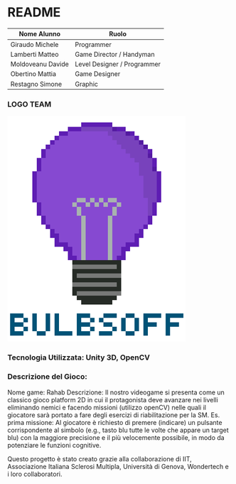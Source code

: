 # README

Nome Alunno | Ruolo                                   
| - | - |
| Giraudo Michele | Programmer
| Lamberti Matteo | Game Director / Handyman
| Moldoveanu Davide | Level Designer / Programmer
| Obertino Mattia | Game Designer
| Restagno Simone | Graphic

### LOGO TEAM

![Logo](https://github.com/BitMatt10111/PCTO-BulbsOff/blob/main/Logo%20e%20Immagini%20del%20Gioco/Logo.png )


### Tecnologia Utilizzata: Unity 3D, OpenCV

### Descrizione del Gioco:

Nome game: Rahab 
Descrizione: 
Il nostro videogame si presenta come un classico gioco platform 2D in cui il protagonista deve avanzare nei livelli eliminando nemici e facendo missioni (utilizzo openCV) nelle quali il giocatore sarà portato a fare degli esercizi di riabilitazione per la SM.
Es. prima missione:
Al giocatore è richiesto di premere (indicare) un pulsante corrispondente al simbolo (e.g., tasto blu tutte le volte che appare un target blu) con la maggiore precisione e il più velocemente possibile, in modo da potenziare le funzioni cognitive.

Questo progetto è stato creato grazie alla collaborazione di IIT, Associazione Italiana Sclerosi Multipla, Università di Genova, Wondertech e i loro collaboratori.

